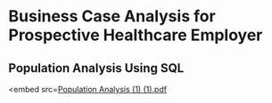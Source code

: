 # Business Case Analysis for Prospective Healthcare Employer

## Population Analysis Using SQL 

<embed src=[Population Analysis (1) (1).pdf](https://github.com/dolant98/SQL/files/9271530/Population.Analysis.1.1.pdf)
